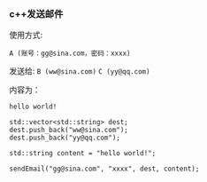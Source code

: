 ### c++发送邮件

使用方式:

 `A (账号：gg@sina.com，密码：xxxx)`
 
发送给: 
`B (ww@sina.com)`
`C (yy@qq.com)`

内容为：

`hello world!`

```
std::vector<std::string> dest;
dest.push_back("ww@sina.com");
dest.push_back("yy@qq.com");

std::string content = "hello world!";

sendEmail("gg@sina.com", "xxxx", dest, content);
```
